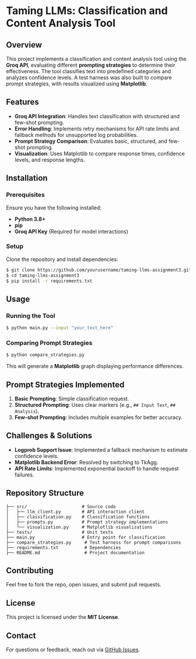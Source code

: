 # Taming LLMs: Classification and Content Analysis Tool

## Overview
This project implements a classification and content analysis tool using the **Groq API**, evaluating different **prompting strategies** to determine their effectiveness. The tool classifies text into predefined categories and analyzes confidence levels. A test harness was also built to compare prompt strategies, with results visualized using **Matplotlib**.

## Features
- **Groq API Integration**: Handles text classification with structured and few-shot prompting.
- **Error Handling**: Implements retry mechanisms for API rate limits and fallback methods for unsupported log probabilities.
- **Prompt Strategy Comparison**: Evaluates basic, structured, and few-shot prompting.
- **Visualization**: Uses Matplotlib to compare response times, confidence levels, and response lengths.

## Installation
### Prerequisites
Ensure you have the following installed:
- **Python 3.8+**
- **pip**
- **Groq API Key** (Required for model interactions)

### Setup
Clone the repository and install dependencies:
```sh
$ git clone https://github.com/yourusername/taming-llms-assignment3.git
$ cd taming-llms-assignment3
$ pip install -r requirements.txt
```

## Usage
### Running the Tool
```sh
$ python main.py --input "your_text_here"
```

### Comparing Prompt Strategies
```sh
$ python compare_strategies.py
```
This will generate a **Matplotlib** graph displaying performance differences.

## Prompt Strategies Implemented
1. **Basic Prompting**: Simple classification request.
2. **Structured Prompting**: Uses clear markers (e.g., `## Input Text`, `## Analysis`).
3. **Few-shot Prompting**: Includes multiple examples for better accuracy.

## Challenges & Solutions
- **Logprob Support Issue**: Implemented a fallback mechanism to estimate confidence levels.
- **Matplotlib Backend Error**: Resolved by switching to TkAgg.
- **API Rate Limits**: Implemented exponential backoff to handle request failures.

## Repository Structure
```
├── src/                     # Source code
│   ├── llm_client.py        # API interaction client
│   ├── classification.py    # Classification functions
│   ├── prompts.py           # Prompt strategy implementations
│   └── visualization.py     # Matplotlib visualizations
├── tests/                   # Unit tests
├── main.py                  # Entry point for classification
├── compare_strategies.py     # Test harness for prompt comparisons
├── requirements.txt          # Dependencies
├── README.md                 # Project documentation
```

## Contributing
Feel free to fork the repo, open issues, and submit pull requests.

## License
This project is licensed under the **MIT License**.

## Contact
For questions or feedback, reach out via [GitHub Issues](https://github.com/yourusername/taming-llms-assignment3/issues).

